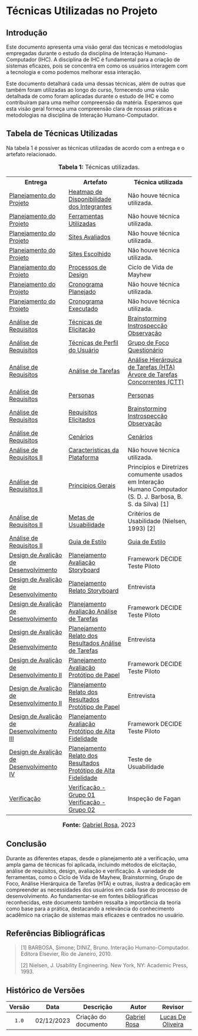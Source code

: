 # Técnicas Utilizadas no Projeto

## Introdução 
Este documento apresenta uma visão geral das técnicas e metodologias empregadas durante o estudo da disciplina de Interação Humano-Computador (IHC). A disciplina de IHC é fundamental para a criação de sistemas eficazes, pois se concentra em como os usuários interagem com a tecnologia e como podemos melhorar essa interação.

Este documento detalhará cada uma dessas técnicas, além de outras que também foram utilizadas ao longo do curso, fornecendo uma visão detalhada de como foram aplicadas durante o estudo de IHC e como contribuíram para uma melhor compreensão da matéria. Esperamos que esta visão geral forneça uma compreensão clara de nossas práticas e metodologias na disciplina de Interação Humano-Computador.

## Tabela de Técnicas Utilizadas

Na tabela 1 é possíver as técnicas utilizadas de acordo com a entrega e o artefato relacionado.

<div align="center">
<font size="3"><p style="text-align: center"><b>Tabela 1:</b> Técnicas utilizadas.</p></font>

<table>
  <tr>
    <th>Entrega</th>
    <th>Artefato</th>
    <th>Técnica utilizada</th>
  </tr>
  <tr>
    <td><a href="https://github.com/Interacao-Humano-Computador/2023.2-NotaLegal/tree/main/docs/planejamento%20do%20projeto">Planejamento do Projeto</a></td>
    <td><a href="https://interacao-humano-computador.github.io/2023.2-NotaLegal/planejamento%20do%20projeto/heatmap-disponibilidade/">Heatmap de Disponibilidade dos Integrantes</a></td>
    <td>Não houve técnica utilizada.</td>
  </tr>
  <tr>
    <td><a href="https://github.com/Interacao-Humano-Computador/2023.2-NotaLegal/tree/main/docs/planejamento%20do%20projeto">Planejamento do Projeto</a></td>
    <td><a href="https://interacao-humano-computador.github.io/2023.2-NotaLegal/planejamento%20do%20projeto/ferramentas/">Ferramentas Utilizadas</a></td>
    <td>Não houve técnica utilizada.</td>
  </tr>
  <tr>
    <td><a href="https://github.com/Interacao-Humano-Computador/2023.2-NotaLegal/tree/main/docs/planejamento%20do%20projeto">Planejamento do Projeto</a></td>
    <td><a href="https://interacao-humano-computador.github.io/2023.2-NotaLegal/planejamento%20do%20projeto/lista-sites-avaliados/">Sites Avaliados</a></td>
    <td>Não houve técnica utilizada.</td>
  </tr>
  <tr>
    <td><a href="https://github.com/Interacao-Humano-Computador/2023.2-NotaLegal/tree/main/docs/planejamento%20do%20projeto">Planejamento do Projeto</a></td>
    <td><a href="https://interacao-humano-computador.github.io/2023.2-NotaLegal/planejamento%20do%20projeto/site-escolhido/">Sites Escolhido</a></td>
    <td>Não houve técnica utilizada.</td>
  </tr>
  <tr>
    <td><a href="https://github.com/Interacao-Humano-Computador/2023.2-NotaLegal/tree/main/docs/planejamento%20do%20projeto">Planejamento do Projeto</a></td>
    <td><a href="https://interacao-humano-computador.github.io/2023.2-NotaLegal/planejamento%20do%20projeto/processo-de-design/">Processos de Design</a></td>
    <td>Ciclo de Vida de Mayhew</td>
  </tr>
  <tr>
    <td><a href="https://github.com/Interacao-Humano-Computador/2023.2-NotaLegal/tree/main/docs/planejamento%20do%20projeto">Planejamento do Projeto</a></td>
    <td><a href="https://interacao-humano-computador.github.io/2023.2-NotaLegal/planejamento%20do%20projeto/cronograma_planejado/">Cronograma Planejado</a></td>
    <td>Não houve técnica utilizada.</td>
  </tr>
  <tr>
    <td><a href="https://github.com/Interacao-Humano-Computador/2023.2-NotaLegal/tree/main/docs/planejamento%20do%20projeto">Planejamento do Projeto</a></td>
    <td><a href="https://interacao-humano-computador.github.io/2023.2-NotaLegal/planejamento%20do%20projeto/cronograma_executado/">Cronograma Executado</a></td>
    <td>Não houve técnica utilizada.</td>
  </tr>


  <tr>
    <td><a href="https://github.com/Interacao-Humano-Computador/2023.2-NotaLegal/tree/main/docs/analise%20de%20requisitos">Análise de Requisitos</a></td>
    <td><a href="https://github.com/Interacao-Humano-Computador/2023.2-NotaLegal/tree/main/docs/analise%20de%20requisitos/tecnicas-elicitacao">Técnicas de Elicitação</a></td>
    <td><a href="https://interacao-humano-computador.github.io/2023.2-NotaLegal/analise%20de%20requisitos/tecnicas-elicitacao/brainstorming/">Brainstorming</a><br/>
    <a href="https://interacao-humano-computador.github.io/2023.2-NotaLegal/analise%20de%20requisitos/tecnicas-elicitacao/instrospeccao/">Instrospecção</a><br/>
    <a href="https://interacao-humano-computador.github.io/2023.2-NotaLegal/analise%20de%20requisitos/tecnicas-elicitacao/observacao/">Observação</a></td>
  </tr>

  <tr>
    <td><a href="https://github.com/Interacao-Humano-Computador/2023.2-NotaLegal/tree/main/docs/analise%20de%20requisitos">Análise de Requisitos</a></td>
    <td><a href="https://github.com/Interacao-Humano-Computador/2023.2-NotaLegal/tree/main/docs/analise%20de%20requisitos/tecnicas-perfil-usuario">Técnicas de Perfil do Usuário</a></td>
    <td><a href="https://interacao-humano-computador.github.io/2023.2-NotaLegal/analise%20de%20requisitos/tecnicas-perfil-usuario/grupo_de_foco/">Grupo de Foco</a><br/>
    <a href="https://interacao-humano-computador.github.io/2023.2-NotaLegal/analise%20de%20requisitos/tecnicas-perfil-usuario/questionario/">Questionário</a><br/></td>
  </tr>

  <tr>
    <td><a href="https://github.com/Interacao-Humano-Computador/2023.2-NotaLegal/tree/main/docs/analise%20de%20requisitos">Análise de Requisitos</a></td>
    <td><a href="https://github.com/Interacao-Humano-Computador/2023.2-NotaLegal/tree/main/docs/analise%20de%20requisitos/tecnicas-analise-de-tarefas">Análise de Tarefas</a></td>
    <td><a href="https://interacao-humano-computador.github.io/2023.2-NotaLegal/analise%20de%20requisitos/tecnicas-analise-de-tarefas/hta/">Análise Hierárquica de Tarefas (HTA)</a><br/>
    <a href="https://interacao-humano-computador.github.io/2023.2-NotaLegal/analise%20de%20requisitos/tecnicas-analise-de-tarefas/ctt/">Árvore de Tarefas Concorrentes (CTT)</a><br/>
    </td>
  </tr>

  <tr>
    <td><a href="https://github.com/Interacao-Humano-Computador/2023.2-NotaLegal/tree/main/docs/analise%20de%20requisitos">Análise de Requisitos</a></td>
    <td><a href="https://interacao-humano-computador.github.io/2023.2-NotaLegal/analise%20de%20requisitos/personas/">Personas</a></td>
    <td><a href="https://interacao-humano-computador.github.io/2023.2-NotaLegal/analise%20de%20requisitos/personas/">Personas</a><br/></td>
  </tr>

  <tr>
    <td><a href="https://github.com/Interacao-Humano-Computador/2023.2-NotaLegal/tree/main/docs/analise%20de%20requisitos">Análise de Requisitos</a></td>
    <td><a href="https://interacao-humano-computador.github.io/2023.2-NotaLegal/analise%20de%20requisitos/requisitos-elicitados/">Requisitos Elicitados</a></td>
    <td><a href="https://interacao-humano-computador.github.io/2023.2-NotaLegal/analise%20de%20requisitos/tecnicas-elicitacao/brainstorming/">Brainstorming</a><br/>
    <a href="https://interacao-humano-computador.github.io/2023.2-NotaLegal/analise%20de%20requisitos/tecnicas-elicitacao/instrospeccao/">Instrospecção</a><br/>
    <a href="https://interacao-humano-computador.github.io/2023.2-NotaLegal/analise%20de%20requisitos/tecnicas-elicitacao/observacao/">Observação</a></td>
  </tr>


  <tr>
    <td><a href="https://github.com/Interacao-Humano-Computador/2023.2-NotaLegal/tree/main/docs/analise%20de%20requisitos">Análise de Requisitos</a></td>
    <td><a href="https://interacao-humano-computador.github.io/2023.2-NotaLegal/analise%20de%20requisitos/cenarios/">Cenários</a></td>
    <td><a href="https://interacao-humano-computador.github.io/2023.2-NotaLegal/analise%20de%20requisitos/cenarios/">Cenários</a></td>
  </tr>


  <tr>
    <td><a href="https://github.com/Interacao-Humano-Computador/2023.2-NotaLegal/tree/main/docs/analise%20de%20requisitos%20II">Análise de Requisitos II</a></td>
    <td><a href="https://interacao-humano-computador.github.io/2023.2-NotaLegal/analise%20de%20requisitos%20II/caracteristicas_da_plataforma/">Características da Plataforma</a></td>
    <td>Não houve técnica utilizada.</td>
  </tr>

  <tr>
    <td><a href="https://github.com/Interacao-Humano-Computador/2023.2-NotaLegal/tree/main/docs/analise%20de%20requisitos%20II">Análise de Requisitos II</a></td>
    <td><a href="https://interacao-humano-computador.github.io/2023.2-NotaLegal/analise%20de%20requisitos%20II/caracteristicas_da_plataforma/">Principios Gerais</a></td>
    <td>Princípios e Diretrizes comumente usados em Interação Humano Computador  (S. D. J. Barbosa, B. S. da Silva) [1]</td>
  </tr>

  <tr>
    <td><a href="https://github.com/Interacao-Humano-Computador/2023.2-NotaLegal/tree/main/docs/analise%20de%20requisitos%20II">Análise de Requisitos II</a></td>
    <td><a href="https://interacao-humano-computador.github.io/2023.2-NotaLegal/analise%20de%20requisitos%20II/metas_de_usabilidade/">Metas de Usuabilidade</a></td>
    <td>Critérios de Usabilidade  (Nielsen, 1993) [2]</td>
  </tr>  

  <tr>
    <td><a href="https://github.com/Interacao-Humano-Computador/2023.2-NotaLegal/tree/main/docs/analise%20de%20requisitos%20II">Análise de Requisitos II</a></td>
    <td><a href="https://interacao-humano-computador.github.io/2023.2-NotaLegal/analise%20de%20requisitos%20II/guia_de_estilo/">Guia de Estilo</a></td>
    <td><a href="https://interacao-humano-computador.github.io/2023.2-NotaLegal/analise%20de%20requisitos%20II/guia_de_estilo/">Guia de Estilo</a></td>
  </tr> 

  <tr>
    <td><a href="https://github.com/Interacao-Humano-Computador/2023.2-NotaLegal/tree/main/docs/design-avaliacao-desenvolvimento">Design de Avalição de Desenvolvimento</a></td>
    <td><a href="https://github.com/Interacao-Humano-Computador/2023.2-NotaLegal/blob/main/docs/design-avaliacao-desenvolvimento/planejamento-avaliacao-storyboard.md">Planejamento Avaliação Storyboard</a></td>
    <td>Framework DECIDE <br/> Teste Piloto</td>
  </tr> 

  <tr>
    <td><a href="https://github.com/Interacao-Humano-Computador/2023.2-NotaLegal/tree/main/docs/design-avaliacao-desenvolvimento">Design de Avalição de Desenvolvimento</a></td>
    <td><a href="https://interacao-humano-computador.github.io/2023.2-NotaLegal/design-avaliacao-desenvolvimento/planejamento-relato_storyboard/md">Planejamento Relato Storyboard</a></td>
    <td>Entrevista</td>
  </tr>
  

  <tr>
    <td><a href="https://github.com/Interacao-Humano-Computador/2023.2-NotaLegal/tree/main/docs/design-avaliacao-desenvolvimento">Design de Avalição de Desenvolvimento</a></td>
    <td><a href="https://interacao-humano-computador.github.io/2023.2-NotaLegal/design-avaliacao-desenvolvimento/planejamento_analise_tarefas/">Planejamento Avaliação Análise de Tarefas</a></td>
    <td>Framework DECIDE <br/> Teste Piloto</td>
  </tr> 

  <tr>
    <td><a href="https://github.com/Interacao-Humano-Computador/2023.2-NotaLegal/tree/main/docs/design-avaliacao-desenvolvimento">Design de Avalição de Desenvolvimento</a></td>
    <td><a href="https://interacao-humano-computador.github.io/2023.2-NotaLegal/design-avaliacao-desenvolvimento/planejamento_relato_tarefas/">Planejamento Relato dos Resultados Análise de Tarefas</a></td>
    <td>Entrevista</td>
  </tr>  

  <tr>
    <td><a href="https://github.com/Interacao-Humano-Computador/2023.2-NotaLegal/tree/main/docs/design-avaliacao-desenvolvimento%20II">Design de Avalição de Desenvolvimento II</a></td>
    <td><a href="https://interacao-humano-computador.github.io/2023.2-NotaLegal/design-avaliacao-desenvolvimento/planejamento_analise_tarefas/">Planejamento Avaliação Protótipo de Papel</a></td>
    <td>Framework DECIDE <br/> Teste Piloto</td>
  </tr> 

  <tr>
    <td><a href="https://github.com/Interacao-Humano-Computador/2023.2-NotaLegal/tree/main/docs/design-avaliacao-desenvolvimento%20II">Design de Avalição de Desenvolvimento II</a></td>
    <td><a href="https://interacao-humano-computador.github.io/2023.2-NotaLegal/design-avaliacao-desenvolvimento/planejamento_relato_tarefas/">Planejamento Relato dos Resultados Protótipo de Papel</a></td>
    <td>Entrevista</td>
  </tr> 


  <tr>
    <td><a href="https://github.com/Interacao-Humano-Computador/2023.2-NotaLegal/tree/main/docs/design-avaliacao-desenvolvimento%20II">Design de Avalição de Desenvolvimento III</a></td>
    <td><a href="https://interacao-humano-computador.github.io/2023.2-NotaLegal/design-avaliacao-desenvolvimento/planejamento_analise_tarefas/">Planejamento Avaliação Protótipo de Alta Fidelidade</a></td>
    <td>Framework DECIDE <br/> Teste Piloto</td>
  </tr> 

  <tr>
    <td><a href="https://github.com/Interacao-Humano-Computador/2023.2-NotaLegal/tree/main/docs/design-avaliacao-desenvolvimento%20II">Design de Avalição de Desenvolvimento IV</a></td>
    <td><a href="https://interacao-humano-computador.github.io/2023.2-NotaLegal/design-avaliacao-desenvolvimento/planejamento_relato_tarefas/">Planejamento Relato dos Resultados Protótipo de Alta Fidelidade</a></td>
    <td>Teste de Usuabilidade</td>
  </tr> 


  <tr>
    <td><a href="https://github.com/Interacao-Humano-Computador/2023.2-NotaLegal/tree/main/docs/verificacao">Verificação</a></td>
    <td><a href="https://github.com/Interacao-Humano-Computador/2023.2-NotaLegal/tree/main/docs/verificacao/Grupo-01">Verificação - Grupo 01</a><br/>
    <a href="https://github.com/Interacao-Humano-Computador/2023.2-NotaLegal/tree/main/docs/verificacao/Grupo%202">Verificação - Grupo 02</a>
    </td>
    <td>Inspeção de Fagan</td>
  </tr>
    

</table>

<font size="3"><p style="text-align: center"><b>Fonte:</b> <a href="https://github.com/gabrielrosa09">Gabriel Rosa</a>, 2023</p></font>
</div>

## Conclusão

Durante as diferentes etapas, desde o planejamento até a verificação, uma ampla gama de técnicas foi aplicada, incluindo métodos de elicitação, análise de requisitos, design, avaliação e verificação. A variedade de ferramentas, como o Ciclo de Vida de Mayhew, Brainstorming, Grupo de Foco, Análise Hierárquica de Tarefas (HTA) e outras, ilustra a dedicação em compreender as necessidades dos usuários em cada fase do processo de desenvolvimento. Ao fundamentar-se em fontes bibliográficas reconhecidas, este documento também ressalta a importância da teoria como base para a prática, destacando a relevância do conhecimento acadêmico na criação de sistemas mais eficazes e centrados no usuário.

## Referências Bibliográficas

> [1] BARBOSA, Simone; DINIZ, Bruno. Interação Humano-Computador. Editora Elsevier, Rio de Janeiro, 2010.
>
> [2] Nielsen, J. Usability Engineering. New York, NY: Academic Press, 1993.

## Histórico de Versões

| Versão | Data   | Descrição     | Autor     |  Revisor        |
| :----: | ------ | ------------- | --------- | :-------------: |
| `1.0`  | 02/12/2023 | Criação do documento | [Gabriel Rosa](https://github.com/gabrielrosa09)  |  [Lucas De Oliveira](https://github.com/LucasOliveiraDiasMarquesFerreira)  |